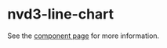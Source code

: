 nvd3-line-chart
===============

See the [component page](http://renatoutsch.github.io/poly-nvd3/nvd3-line-chart) for more information.
